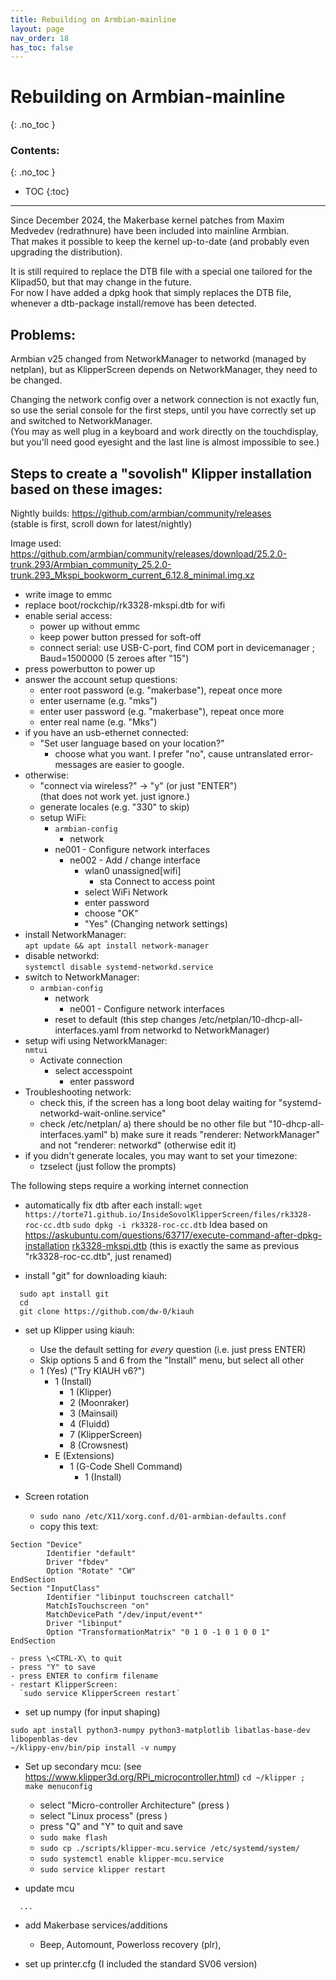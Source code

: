 ```yaml
---
title: Rebuilding on Armbian-mainline
layout: page
nav_order: 18
has_toc: false
---
```

# Rebuilding on Armbian-mainline
{: .no_toc }
### Contents:
{: .no_toc }
- TOC
{:toc}
----

Since December 2024, the Makerbase kernel patches from Maxim Medvedev (redrathnure) have been included into mainline Armbian.  
That makes it possible to keep the kernel up-to-date (and probably even upgrading the distribution).

It is still required to replace the DTB file with a special one tailored for the Klipad50, but that may change in the future.  
For now I have added a dpkg hook that simply replaces the DTB file, whenever a dtb-package install/remove has been detected.

## Problems:

Armbian v25 changed from NetworkManager to networkd (managed by netplan), but as KlipperScreen depends on NetworkManager, they need to be changed.

Changing the network config over a network connection is not exactly fun, so use the serial console for the first steps, until you have correctly set up and switched to NetworkManager.  
(You may as well plug in a keyboard and work directly on the touchdisplay, but you'll need good eyesight and the last line is almost impossible to see.)


## Steps to create a "sovolish" Klipper installation based on these images:

Nightly builds: <https://github.com/armbian/community/releases>  
(stable is first, scroll down for latest/nightly)

Image used: <https://github.com/armbian/community/releases/download/25.2.0-trunk.293/Armbian_community_25.2.0-trunk.293_Mkspi_bookworm_current_6.12.8_minimal.img.xz>

- write image to emmc
- replace boot/rockchip/rk3328-mkspi.dtb for wifi
- enable serial access:
  - power up without emmc
  - keep power button pressed for soft-off
  - connect serial: use USB-C-port, find COM port in devicemanager ; Baud=1500000 (5 zeroes after "15")
- press powerbutton to power up
- answer the account setup questions:
  - enter root password (e.g. "makerbase"), repeat once more
  - enter username (e.g. "mks")
  - enter user password (e.g. "makerbase"), repeat once more
  - enter real name (e.g. "Mks")
- if you have an usb-ethernet connected:
  - "Set user language based on your location?"
    - choose what you want. I prefer "no", cause untranslated error-messages are easier to google.
- otherwise:
  - "connect via wireless?" -> "y" (or just "ENTER")  
    (that does not work yet. just ignore.)
  - generate locales (e.g. "330" to skip)
  - setup WiFi:
    - `armbian-config`
      - network
	- ne001 - Configure network interfaces
	  - ne002 - Add / change interface
	    - wlan0 unassigned[wifi]
	      - sta Connect to access point
		- select WiFi Network
		- enter password
		- choose "OK"
		- "Yes" (Changing network settings)
- install NetworkManager:  
  `apt update && apt install network-manager`
- disable networkd:  
  `systemctl disable systemd-networkd.service`
- switch to NetworkManager:
  - `armbian-config`
    - network
      - ne001 - Configure network interfaces
	- reset to default
  (this step changes /etc/netplan/10-dhcp-all-interfaces.yaml from networkd to NetworkManager)
- setup wifi using NetworkManager:  
  `nmtui`
  - Activate connection
    - select accesspoint
      - enter password
- Troubleshooting network:
  - check this, if the screen has a long boot delay waiting for "systemd-networkd-wait-online.service"
  - check /etc/netplan/
    a) there should be no other file but "10-dhcp-all-interfaces.yaml"
    b) make sure it reads "renderer: NetworkManager"
       and not "renderer: networkd"
       (otherwise edit it)
- if you didn't generate locales, you may want to set your timezone:
  - tzselect
    (just follow the prompts)

The following steps require a working internet connection

- automatically fix dtb after each install:
  `wget https://torte71.github.io/InsideSovolKlipperScreen/files/rk3328-roc-cc.dtb`
  `sudo dpkg -i rk3328-roc-cc.dtb`
  Idea based on <https://askubuntu.com/questions/63717/execute-command-after-dpkg-installation>
  [rk3328-mkspi.dtb](files/rk3328-mkspi.dtb)
  (this is exactly the same as previous "rk3328-roc-cc.dtb", just renamed)

- install "git" for downloading kiauh:
```
  sudo apt install git
  cd
  git clone https://github.com/dw-0/kiauh
```

- set up Klipper using kiauh:
  - Use the default setting for *every* question (i.e. just press ENTER)
  - Skip options 5 and 6 from the "Install" menu, but select all other
  - 1 (Yes) ("Try KIAUH v6?")
    - 1 (Install)
      - 1 (Klipper)
      - 2 (Moonraker)
      - 3 (Mainsail)
      - 4 (Fluidd)
      - 7 (KlipperScreen)
      - 8 (Crowsnest)
    - E (Extensions)
      - 1 (G-Code Shell Command)
        - 1 (Install)

- Screen rotation  
  - `sudo nano /etc/X11/xorg.conf.d/01-armbian-defaults.conf`
  - copy this text:
```
Section "Device"
        Identifier "default"
        Driver "fbdev"
        Option "Rotate" "CW"
EndSection
Section "InputClass"
        Identifier "libinput touchscreen catchall"
        MatchIsTouchscreen "on"
        MatchDevicePath "/dev/input/event*"
        Driver "libinput"
        Option "TransformationMatrix" "0 1 0 -1 0 1 0 0 1"
EndSection
```
    - press \<CTRL-X\ to quit
    - press "Y" to save
    - press ENTER to confirm filename
    - restart KlipperScreen:  
      `sudo service KlipperScreen restart`

- set up numpy (for input shaping)
```
sudo apt install python3-numpy python3-matplotlib libatlas-base-dev libopenblas-dev
~/klippy-env/bin/pip install -v numpy
```

- Set up secondary mcu: (see <https://www.klipper3d.org/RPi_microcontroller.html>) ```cd ~/klipper ; make menuconfig```
  - select "Micro-controller Architecture" (press <ENTER>)
  - select "Linux process" (press <ENTER>)
  - press "Q" and "Y" to quit and save
  - ```sudo make flash```
  - ```sudo cp ./scripts/klipper-mcu.service /etc/systemd/system/```
  - ```sudo systemctl enable klipper-mcu.service```
  - ```sudo service klipper restart```


- update mcu
```
  ...
```

- add Makerbase services/additions
  - Beep, Automount, Powerloss recovery (plr), 

- set up printer.cfg (I included the standard SV06 version)

